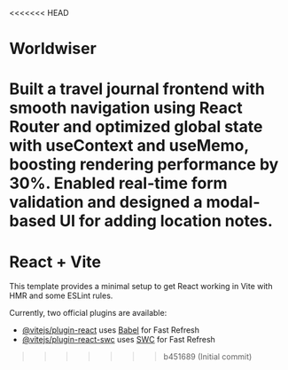 <<<<<<< HEAD
# Worldwiser
Built a travel journal frontend with smooth navigation using React Router and optimized global state with useContext and useMemo, boosting rendering performance by 30%.  Enabled real-time form validation and designed a modal-based UI for adding location notes.
=======
# React + Vite

This template provides a minimal setup to get React working in Vite with HMR and some ESLint rules.

Currently, two official plugins are available:

- [@vitejs/plugin-react](https://github.com/vitejs/vite-plugin-react/blob/main/packages/plugin-react/README.md) uses [Babel](https://babeljs.io/) for Fast Refresh
- [@vitejs/plugin-react-swc](https://github.com/vitejs/vite-plugin-react-swc) uses [SWC](https://swc.rs/) for Fast Refresh
>>>>>>> b451689 (Initial commit)
